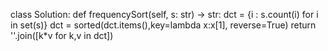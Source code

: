 class Solution:
    def frequencySort(self, s: str) -> str:
        dct = {i : s.count(i) for i in set(s)}
        dct = sorted(dct.items(),key=lambda x:x[1], reverse=True)
        return ''.join([k*v for k,v in dct])
